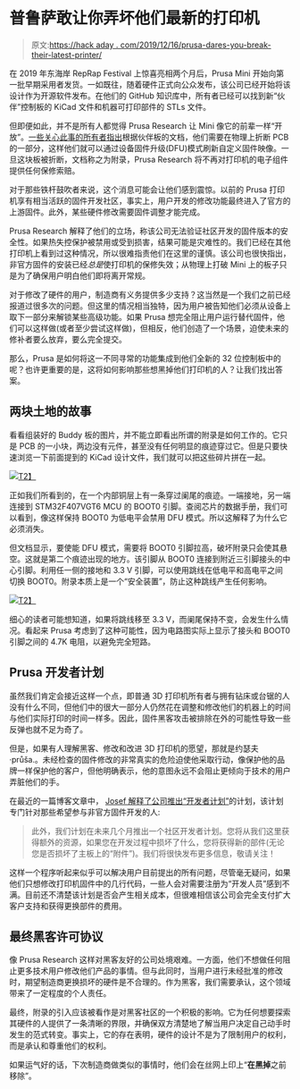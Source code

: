 # 普鲁萨敢让你弄坏他们最新的打印机

> 原文:[https://hack aday . com/2019/12/16/prusa-dares-you-break-their-latest-printer/](https://hackaday.com/2019/12/16/prusa-dares-you-to-break-their-latest-printer/)

在 2019 年东海岸 RepRap Festival 上惊喜亮相两个月后，Prusa Mini 开始向第一批早期采用者发货。一如既往，随着硬件正式向公众发布，该公司已经开始将该设计作为开源软件发布。在他们的 GitHub 知识库中，所有者已经可以找到新“伙伴”控制板的 KiCad 文件和机器可打印部件的 STLs 文件。

但即便如此，并不是所有人都觉得 Prusa Research 让 Mini 像它的前辈一样“开放”。[一些关心此事的所有者指出](https://www.reddit.com/r/prusa3d/comments/e98rm2/prusa_mini_void_warranty_if_you_want_to_use/)根据伙伴板的文档，他们需要在物理上折断 PCB 的一部分，这样他们就可以通过设备固件升级(DFU)模式刷新自定义固件映像。一旦这块板被折断，文档称之为附录，Prusa Research 将不再对打印机的电子组件提供任何保修索赔。

对于那些铁杆鼓吹者来说，这个消息可能会让他们感到震惊。以前的 Prusa 打印机享有相当活跃的固件开发社区，事实上，用户开发的修改功能最终进入了官方的上游固件。此外，某些硬件修改需要固件调整才能完成。

Prusa Research 解释了他们的立场，称该公司无法验证社区开发的固件版本的安全性。如果热失控保护被禁用或受到损害，结果可能是灾难性的。我们已经在其他打印机上看到过这种情况，所以很难指责他们在这里的谨慎。该公司也很快指出，非官方固件的安装已经*总是*使打印机的保修失效；从物理上打破 Mini 上的板子只是为了确保用户明白他们即将离开常规。

对于修改了硬件的用户，制造商有义务提供多少支持？这当然是一个我们之前已经报道过很多次的问题。但这里的情况相当独特，因为用户被告知他们必须从设备上取下一部分来解锁某些高级功能。如果 Prusa 想完全阻止用户运行替代固件，他们可以这样做(或者至少尝试这样做)，但相反，他们创造了一个场景，迫使未来的修补者要么放弃，要么完全提交。

那么，Prusa 是如何将这一不同寻常的功能集成到他们全新的 32 位控制板中的呢？也许更重要的是，这将如何影响那些想黑掉他们打印机的人？让我们找出答案。

## 两块土地的故事

看看组装好的 Buddy 板的图片，并不能立即看出所谓的附录是如何工作的。它只是 PCB 的一小块，两边没有元件，甚至没有任何明显的痕迹穿过它。但是只要快速浏览一下前面提到的 KiCad 设计文件，我们就可以把这些碎片拼在一起。

[![](../Images/19731cb5f350afdad083a8136f30b765.png)T2】](https://hackaday.com/wp-content/uploads/2019/12/prusafirmware_traces1.png)

正如我们所看到的，在一个内部铜层上有一条穿过阑尾的痕迹。一端接地，另一端连接到 STM32F407VGT6 MCU 的 BOOT0 引脚。查阅芯片的数据手册，我们可以看到，像这样保持 BOOT0 为低电平会禁用 DFU 模式。所以这解释了为什么它必须消失。

但文档显示，要使能 DFU 模式，需要将 BOOT0 引脚拉高，破坏附录只会使其悬空。这就是第二个痕迹出现的地方。该引脚从 BOOT0 连接到附近三引脚接头的中心引脚。利用任一侧的接地和 3.3 V 引脚，可以使用跳线在低电平和高电平之间切换 BOOT0。附录本质上是一个“安全装置”，防止这种跳线产生任何影响。

[![](../Images/de4fcc77261a06bb4183692040980350.png)T2】](https://hackaday.com/wp-content/uploads/2019/12/prusafirmware_traces2.png)

细心的读者可能想知道，如果将跳线移至 3.3 V，而阑尾保持不变，会发生什么情况。看起来 Prusa 考虑到了这种可能性，因为电路图实际上显示了接头和 BOOT0 引脚之间的 4.7K 电阻，以避免完全短路。

## Prusa 开发者计划

虽然我们肯定会接近这样一个点，即普通 3D 打印机所有者与拥有钻床或台锯的人没有什么不同，但他们中的很大一部分人仍然花在调整和修改他们的机器上的时间与他们实际打印的时间一样多。因此，固件黑客攻击被排除在外的可能性导致一些反弹也就不足为奇了。

但是，如果有人理解黑客、修改和改进 3D 打印机的愿望，那就是约瑟夫·průša.。未经检查的固件修改的非常真实的危险迫使他采取行动，像保护他的品牌一样保护他的客户，但他明确表示，他的意图永远不会阻止更倾向于技术的用户弄脏他们的手。

在最近的一篇博客文章中， [Josef 解释了公司推出“开发者计划”](https://blog.prusaprinters.org/original-prusa-mini-now-shipping/)的计划，该计划专门针对那些希望参与非官方固件开发的人:

> 此外，我们计划在未来几个月推出一个社区开发者计划。您将从我们这里获得额外的资源，如果您在开发过程中损坏了什么，您将获得新的部件(无论您是否损坏了主板上的“附件”)。我们将很快发布更多信息，敬请关注！

这样一个程序听起来似乎可以解决用户目前提出的所有问题，尽管毫无疑问，如果他们只想修改打印机固件中的几行代码，一些人会对需要注册为“开发人员”感到不满。目前还不清楚该计划是否会产生相关成本，但很难相信该公司会完全支付扩大客户支持和获得更换部件的费用。

## 最终黑客许可协议

像 Prusa Research 这样对黑客友好的公司处境艰难。一方面，他们不想做任何阻止更多技术用户修改他们产品的事情。但与此同时，当用户进行未经批准的修改时，期望制造商更换损坏的硬件是不合理的。作为黑客，我们需要承认，这个领域带来了一定程度的个人责任。

最终，附录的引入应该被看作是对黑客社区的一个积极的影响。它为任何想要探索其硬件的人提供了一条清晰的界限，并确保双方清楚地了解当用户决定自己动手时发生的范式转变。事实上，它的存在表明，硬件的设计不是为了限制用户的权利，而是承认和尊重他们的权利。

如果运气好的话，下次制造商做类似的事情时，他们会在丝网上印上“**在黑掉**之前移除”。